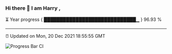 ### Hi there 👋 I am Harry , 

⏳ Year progress { █████████████████████████████▁ } 96.93 %

---

⏰ Updated on Mon, 20 Dec 2021 18:55:55 GMT

![Progress Bar CI](https://github.com/duykhang68/duykhang68/workflows/Progress%20Bar%20CI/badge.svg)
